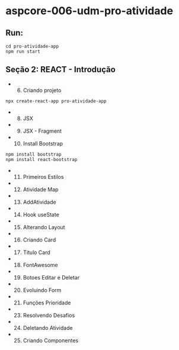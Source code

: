 # aspcore-006-udm-pro-atividade

## Run:

```
cd pro-atividade-app
npm run start
```

## Seção 2: REACT - Introdução

- 6. Criando projeto

```
npx create-react-app pro-atividade-app
```

- 8. JSX
- 9. JSX - Fragment
- 10. Install Bootstrap

```
npm install bootstrap
npm install react-bootstrap
```

- 11. Primeiros Estilos
- 12. Atividade Map
- 13. AddAtividade
- 14. Hook useState
- 15. Alterando Layout
- 16. Criando Card
- 17. Titulo Card
- 18. FontAwesome
- 19. Botoes Editar e Deletar
- 20. Evoluindo Form
- 21. Funções Prioridade
- 23. Resolvendo Desafios
- 24. Deletando Atividade
- 25. Criando Componentes